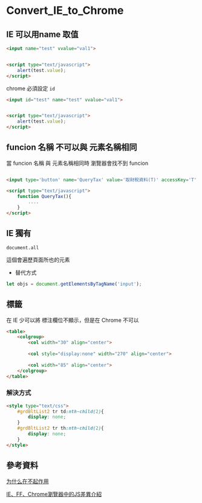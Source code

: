 # Convert_IE_to_Chrome

## IE 可以用name 取值

```html
<input name="test" vvalue="val1">


<script type="text/javascript">
    alert(test.value);
</script>
```

chrome 必須設定 `id`

```html
<input id="test" name="test" vvalue="val1">


<script type="text/javascript">
    alert(test.value);
</script>
```

## funcion 名稱 不可以與 元素名稱相同

當 funcion 名稱 與 元素名稱相同時 瀏覽器會找不到 funcion

```html

<input type='button' name='QueryTax' value='取財稅資料(T)' accessKey='T' onClick='QueryTax()'><BR />

<script type="text/javascript">
    function QueryTax(){
        ....
    }
</script>

```

## IE 獨有

`document.all`

這個會遍歷頁面所也的元素

* 替代方式

```javascript
let objs = document.getElementsByTagName('input');
```

## <col style="display:none" > 標籤

<col style="display:none" > 在 IE 少可以將 標注欄位不顯示，但是在 Chrome 不可以

```html
<table>
    <colgroup>
        <col width="30" align="center">
        
        <col style="display:none" width="270" align="center">
        
        <col width="85" align="center">
    </colgroup>
</table>
```

### 解決方式

```html
<style type="text/css">
    #grdBltList2 tr td:nth-child(2){
        display: none;
    }
    #grdBltList2 tr th:nth-child(2){
        display: none;
    }
</style>
```

## 參考資料

[为什么在<col style="display:none">不起作用](https://zhidao.baidu.com/question/1174360040437688979.html)

[IE、FF、Chrome瀏覽器中的JS差異介紹](https://codertw.com/%E5%89%8D%E7%AB%AF%E9%96%8B%E7%99%BC/289453/)